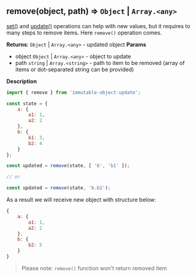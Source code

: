 <a name="remove"></a>

## remove(object, path) ⇒ <code>Object</code> \| <code>Array.&lt;any&gt;</code>
[set()](../set/README.md) and [update()](../update/README.md) operations can help
with new values, but it requires to many steps to remove items. Here `remove()` operation comes.

**Returns**: <code>Object</code> \| <code>Array.&lt;any&gt;</code> - updated object
**Params**

- object <code>Object</code> | <code>Array.&lt;any&gt;</code> - object to update
- path <code>string</code> | <code>Array.&lt;string&gt;</code> - path to item to be removed
(array of items or dot-separated string can be provided)



**Description**

```js
import { remove } from 'immutable-object-update';

const state = {
    a: {
        a1: 1,
        a2: 2
    },
    b: {
        b1: 3,
        b2: 4
    }
};

const updated = remove(state, [ 'b', 'b1' ]);

// or

const updated = remove(state, 'b.b1');
```

As a result we will receive new object with structure below:

```js
{
    a: {
        a1: 1,
        a2: 2
    },
    b: {
        b2: 5
    }
}
```

> Please note: `remove()` function won't return removed item